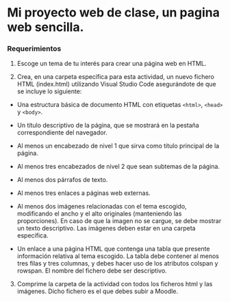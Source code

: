 # Mi proyecto web de clase, un pagina web sencilla.

### Requerimientos

1. Escoge un tema de tu interés para crear una página web en HTML.

2. Crea, en una carpeta específica para esta actividad, un nuevo fichero HTML (index.html) utilizando Visual Studio Code asegurándote de que se incluye lo siguiente:

- Una estructura básica de documento HTML con etiquetas `<html>`, `<head>` y `<body>`.

- Un título descriptivo de la página, que se mostrará en la pestaña correspondiente del navegador.

- Al menos un encabezado de nivel 1 que sirva como título principal de la página.

- Al menos tres encabezados de nivel 2 que sean subtemas de la página.

- Al menos dos párrafos de texto.

- Al menos tres enlaces a páginas web externas.

- Al menos dos imágenes relacionadas con el tema escogido, modificando el ancho y el alto originales (manteniendo las proporciones). En caso de que la imagen no se cargue, se debe mostrar un texto descriptivo. Las imágenes deben estar en una carpeta específica. 

- Un enlace a una página HTML que contenga una tabla que presente información relativa al tema escogido. La tabla debe contener al menos tres filas y tres columnas, y debes hacer uso de los atributos colspan y rowspan. El nombre del fichero debe ser descriptivo.

3. Comprime la carpeta de la actividad con todos los ficheros html y las imágenes. Dicho fichero es el que debes subir a Moodle.
